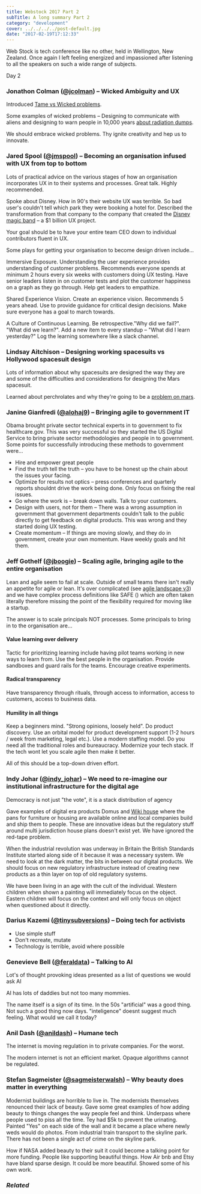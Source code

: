 ```yaml
---
title: Webstock 2017 Part 2
subTitle: A long summary Part 2
category: "development"
cover: ../../../../post-default.jpg
date: "2017-02-19T17:12:33"
---
```


Web Stock is tech conference like no other, held in Wellington, New Zealand. Once again I left feeling energized and impassioned after listening to all the speakers on such a wide range of subjects.

Day 2

### Jonathon Colman ([@jcolman][12]) – Wicked Ambiguity and UX

Introduced [Tame vs Wicked problems][13].

Some examples of wicked problems – Designing to communicate with aliens and designing to warn people in 10,000 years [about radiation dumps][14].

We should embrace wicked problems. Thy ignite creativity and hep us to innovate.

### Jared Spool ([@jmspool][15]) – Becoming an organisation infused with UX from top to bottom

Lots of practical advice on the various stages of how an organisation incorporates UX in to their systems and processes. Great talk. Highly recommended.

Spoke about Disney. How in 90's their website UX was terrible. So bad user's couldn't tell which park they were booking a hotel for. Described the transformation from that company to the company that created the [Disney magic band][16] – a $1 billion UX project.

Your goal should be to have your entire team CEO down to individual contributors fluent in UX.

Some plays for getting your organisation to become design driven include…

Immersive Exposure. Understanding the user experience provides understanding of customer problems. Recommends everyone spends at minimum 2 hours every six weeks with customers doing UX testing. Have senior leaders listen in on customer tests and plot the customer happiness on a graph as they go through. Help get leaders to empathize.

Shared Experience Vision. Create an experience vision. Recommends 5 years ahead. Use to provide guidance for critical design decisions. Make sure everyone has a goal to march towards.

A Culture of Continuous Learning. Be retrospective."Why did we fail?". "What did we learn?". Add a new item to every standup – "What did I learn yesterday?" Log the learning somewhere like a slack channel.

### Lindsay Aitchison – Designing working spacesuits vs Hollywood spacesuit design

Lots of information about why spacesuits are designed the way they are and some of the difficulties and considerations for designing the Mars spacesuit.

Learned about perchrolates and why they're going to be a [problem on mars][17].

### Janine Gianfredi ([@alohaj9][18]) – Bringing agile to government IT

Obama brought private sector technical experts in to government to fix healthcare.gov. This was very successful so they started the US Digital Service to bring private sector methodologies and people in to government. Some points for successfully introducing these methods to government were…

* Hire and empower great people
* Find the truth tell the truth – you have to be honest up the chain about the issues your facing.
* Optimize for results not optics – press conferences and quarterly reports shouldnt drive the work being done. Only focus on fixing the real issues.
* Go where the work is – break down walls. Talk to your customers.
* Design with users, not for them – There was a wrong assumption in government that government departments couldn't talk to the public directly to get feedback on digital products. This was wrong and they started doing UX testing.
* Create momentum – If things are moving slowly, and they do in government, create your own momentum. Have weekly goals and hit them.

### Jeff Gothelf ([@jboogie][19]) – Scaling agile, bringing agile to the entire organisation

Lean and agile seem to fail at scale. Outside of small teams there isn't really an appetite for agile or lean. It's over complicated (see [agile landscape v3][20]) and we have complex process definitions like SAFE () which are often taken literally therefore missing the point of the flexibility required for moving like a startup.

The answer is to scale principals NOT processes. Some principals to bring in to the organisation are…

#### Value learning over delivery

Tactic for prioritizing learning include having pilot teams working in new ways to learn from. Use the best people in the organisation. Provide sandboxes and guard rails for the teams. Encourage creative experiments.

#### Radical transparency

Have transparency through rituals, through access to information, access to customers, access to business data.

#### Humility in all things

Keep a beginners mind. "Strong opinions, loosely held". Do product discovery. Use an orbital model for product development support (1-2 hours / week from marketing, legal etc.). Use a modern staffing model. Do you need all the traditional roles and bureaucracy. Modernize your tech stack. If the tech wont let you scale agile then make it better.

All of this should be a top-down driven effort.

### Indy Johar ([@indy_johar][22]) – We need to re-imagine our institutional infrastructure for the digital age

Democracy is not just "the vote", it is a stack distribution of agency

Gave examples of digital era products Domus and [Wiki house][23] where the pans for furniture or housing are available online and local companies build and ship them to people. These are innovative ideas but the regulatory stuff around multi jurisdiction house plans doesn't exist yet. We have ignored the red-tape problem.

When the industrial revolution was underway in Britain the British Standards Institute started along side of it because it was a necessary system. We need to look at the dark matter, the bits in between our digital products. We should focus on new regulatory infrastructure instead of creating new products as a thin layer on top of old regulatory systems.

We have been living in an age with the cult of the individual. Western children when shown a painting will immediately focus on the object. Eastern children will focus on the context and will only focus on object when questioned about it directly.

### Darius Kazemi ([@tinysubversions][24]) – Doing tech for activists

* Use simple stuff
* Don't recreate, mutate
* Technology is terrible, avoid where possible

### Genevieve Bell ([@feraldata][25]) – Talking to AI

Lot's of thought provoking ideas presented as a list of questions we would ask AI

AI has lots of daddies but not too many mommies.

The name itself is a sign of its time. In the 50s "artificial" was a good thing. Not such a good thing now days. "inteligence" doesnt suggest much feeling. What would we call it today?

### Anil Dash ([@anildash][26]) – Humane tech

The internet is moving regulation in to private companies. For the worst.

The modern internet is not an efficient market. Opaque algorithms cannot be regulated.

### Stefan Sagmeister ([@sagmeisterwalsh][27]) – Why beauty does matter in everything

Modernist buildings are horrible to live in. The modernists themselves renounced their lack of beauty. Gave some great examples of how adding beauty to things changes the way people feel and think. Underpass where people used to piss all the time. Tey had $5k to prevent the urinating. Painted "Yes" on each side of the wall and it became a place where newly weds would do photos. From industrial train transport to the skyline park. There has not been a single act of crime on the skyline park.

How if NASA added beauty to their suit it could become a talking point for more funding. People like supporting beautiful things. How Air bnb and Etsy have bland sparse design. It could be more beautiful. Showed some of his own work.

### _Related_

[12]: https://twitter.com/jcolman
[13]: https://en.wikipedia.org/wiki/Wicked_problem
[14]: http://www.slate.com/blogs/the_eye/2014/05/14/_99_percent_invisible_by_roman_mars_designing_warning_symbols_for_the_nation.html
[15]: https://twitter.com/jmspool
[16]: https://www.wired.com/2015/03/disney-magicband/
[17]: http://www.space.com/21554-mars-toxic-perchlorate-chemicals.html
[18]: https://twitter.com/alohaj9
[19]: https://twitter.com/jboogie
[20]: http://www.slideshare.net/PratikKhasnabis/clipboards/deloitte-agile-landscape-v3
[21]: https://www.goodreads.com/book/show/28951428-radical-focus
[22]: https://twitter.com/indy_johar
[23]: https://wikihouse.cc/
[24]: https://twitter.com/tinysubversions
[25]: https://twitter.com/feraldata
[26]: https://twitter.com/anildash
[27]: https://twitter.com/sagmeisterwalsh
